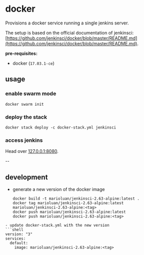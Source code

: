 # docker
Provisions a docker service running a single jenkins server.

The setup is based on the official documentation of jenkinsci: [https://github.com/jenkinsci/docker/blob/master/README.md](https://github.com/jenkinsci/docker/blob/master/README.md).

**pre-requisites:**
- docker (`17.03.1-ce`)

## usage

### enable swarm mode
```shell
docker swarm init
```

### deploy the stack
```shell
docker stack deploy -c docker-stack.yml jenkinsci
```

### access jenkins
Head over [127.0.0.1:8080](127.0.0.1:8080).

--
## development
- generate a new version of the docker image
    ```shell
    docker build -t marioluan/jenkinsci-2.63-alpine:latest .
    docker tag marioluan/jenkinsci-2.63-alpine:latest marioluan/jenkinsci-2.63-alpine:<tag>
    docker push marioluan/jenkinsci-2.63-alpine:latest
    docker push marioluan/jenkinsci-2.63-alpine:<tag>
```
- update docker-stack.yml with the new version
```shell
version: "3"
services:
  default:
    image: marioluan/jenkinsci-2.63-alpine:<tag>
```